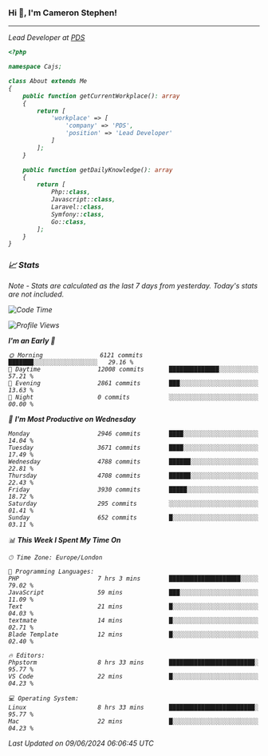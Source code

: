 ### Hi 👋, I'm Cameron Stephen!
<hr>
<p><em>Lead Developer at <a href="https://prindatasolutions.co.uk">PDS</a></p>


```php
<?php

namespace Cajs;

class About extends Me
{
    public function getCurrentWorkplace(): array
    {
        return [
            'workplace' => [
                'company' => 'PDS',
                'position' => 'Lead Developer'
            ]
        ];
    }

    public function getDailyKnowledge(): array
    {
        return [
            Php::class,
            Javascript::class,
            Laravel::class,
            Symfony::class,
            Go::class,
        ];
    }
}
```

### 📈 Stats
<p><em>Note - Stats are calculated as the last 7 days from yesterday. Today's stats are not included.</em></p>


<!--START_SECTION:waka-->
![Code Time](http://img.shields.io/badge/Code%20Time-3%2C837%20hrs%207%20mins-blue)

![Profile Views](http://img.shields.io/badge/Profile%20Views-0-blue)

**I'm an Early 🐤** 

```text
🌞 Morning                6121 commits        ███████░░░░░░░░░░░░░░░░░░   29.16 % 
🌆 Daytime                12008 commits       ██████████████░░░░░░░░░░░   57.21 % 
🌃 Evening                2861 commits        ███░░░░░░░░░░░░░░░░░░░░░░   13.63 % 
🌙 Night                  0 commits           ░░░░░░░░░░░░░░░░░░░░░░░░░   00.00 % 
```
📅 **I'm Most Productive on Wednesday** 

```text
Monday                   2946 commits        ████░░░░░░░░░░░░░░░░░░░░░   14.04 % 
Tuesday                  3671 commits        ████░░░░░░░░░░░░░░░░░░░░░   17.49 % 
Wednesday                4788 commits        ██████░░░░░░░░░░░░░░░░░░░   22.81 % 
Thursday                 4708 commits        ██████░░░░░░░░░░░░░░░░░░░   22.43 % 
Friday                   3930 commits        █████░░░░░░░░░░░░░░░░░░░░   18.72 % 
Saturday                 295 commits         ░░░░░░░░░░░░░░░░░░░░░░░░░   01.41 % 
Sunday                   652 commits         █░░░░░░░░░░░░░░░░░░░░░░░░   03.11 % 
```


📊 **This Week I Spent My Time On** 

```text
🕑︎ Time Zone: Europe/London

💬 Programming Languages: 
PHP                      7 hrs 3 mins        ████████████████████░░░░░   79.02 % 
JavaScript               59 mins             ███░░░░░░░░░░░░░░░░░░░░░░   11.09 % 
Text                     21 mins             █░░░░░░░░░░░░░░░░░░░░░░░░   04.03 % 
textmate                 14 mins             █░░░░░░░░░░░░░░░░░░░░░░░░   02.71 % 
Blade Template           12 mins             █░░░░░░░░░░░░░░░░░░░░░░░░   02.40 % 

🔥 Editors: 
Phpstorm                 8 hrs 33 mins       ████████████████████████░   95.77 % 
VS Code                  22 mins             █░░░░░░░░░░░░░░░░░░░░░░░░   04.23 % 

💻 Operating System: 
Linux                    8 hrs 33 mins       ████████████████████████░   95.77 % 
Mac                      22 mins             █░░░░░░░░░░░░░░░░░░░░░░░░   04.23 % 
```


 Last Updated on 09/06/2024 06:06:45 UTC
<!--END_SECTION:waka-->
